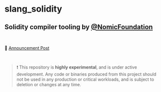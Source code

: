 # slang_solidity

<!-- _PRODUCT_README_ (keep in sync) -->

## Solidity compiler tooling by [@NomicFoundation](https://github.com/NomicFoundation)

<br/>

🔗 [Announcement Post](https://medium.com/nomic-foundation-blog/slang-rethnet-2ad465fd7880)

<br/>

> ❗ This repository is **highly experimental**, and is under active development. Any code or binaries produced from this project should not be used in any production or critical workloads, and is subject to deletion or changes at any time.
